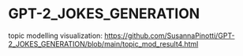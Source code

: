# GPT-2_JOKES_GENERATION

topic modelling visualization: https://github.com/SusannaPinotti/GPT-2_JOKES_GENERATION/blob/main/topic_mod_result4.html
